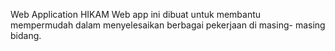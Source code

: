 Web Application HIKAM
Web app ini dibuat untuk membantu mempermudah dalam menyelesaikan berbagai pekerjaan di masing- masing bidang.
